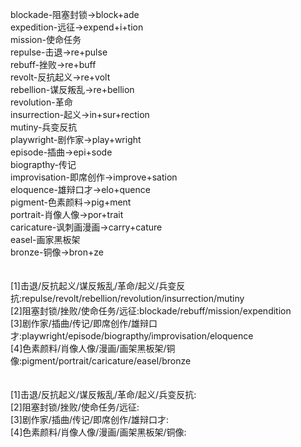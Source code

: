blockade-阻塞封锁->block+ade<br>
expedition-远征->expend+i+tion<br>
mission-使命任务<br>
repulse-击退->re+pulse<br>
rebuff-挫败->re+buff<br>
revolt-反抗起义->re+volt<br>
rebellion-谋反叛乱->re+bellion<br>
revolution-革命<br>
insurrection-起义->in+sur+rection<br>
mutiny-兵变反抗<br>
playwright-剧作家->play+wright<br>
episode-插曲->epi+sode<br>
biograpthy-传记<br>
improvisation-即席创作->improve+sation<br>
eloquence-雄辩口才->elo+quence<br>
pigment-色素颜料->pig+ment<br>
portrait-肖像人像->por+trait<br>
caricature-讽刺画漫画->carry+cature<br>
easel-画家黑板架<br>
bronze-铜像->bron+ze<br>
<br>
<br>
[1]击退/反抗起义/谋反叛乱/革命/起义/兵变反抗:repulse/revolt/rebellion/revolution/insurrection/mutiny<br>
[2]阻塞封锁/挫败/使命任务/远征:blockade/rebuff/mission/expendition<br>
[3]剧作家/插曲/传记/即席创作/雄辩口才:playwright/episode/biograpthy/improvisation/eloquence<br>
[4]色素颜料/肖像人像/漫画/画架黑板架/铜像:pigment/portrait/caricature/easel/bronze<br>
<br>
<br>
[1]击退/反抗起义/谋反叛乱/革命/起义/兵变反抗:<br>
[2]阻塞封锁/挫败/使命任务/远征:<br>
[3]剧作家/插曲/传记/即席创作/雄辩口才:<br>
[4]色素颜料/肖像人像/漫画/画架黑板架/铜像:<br>
<br>
<br>